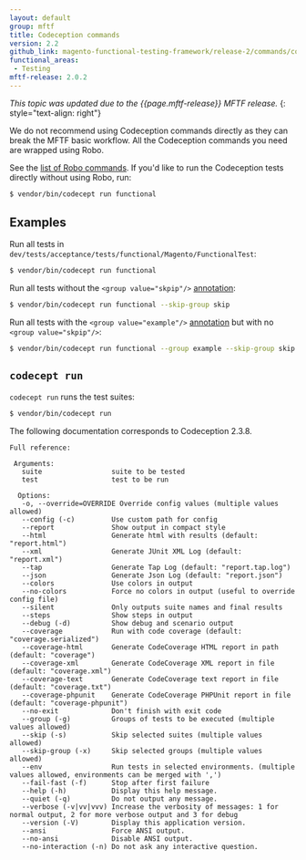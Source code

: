 ```yaml
---
layout: default
group: mftf
title: Codeception commands
version: 2.2
github_link: magento-functional-testing-framework/release-2/commands/codeception.md
functional_areas:
 - Testing
mftf-release: 2.0.2
---
```


_This topic was updated due to the {{page.mftf-release}} MFTF release._
{: style="text-align: right"}

<div class="bs-callout bs-callout-warning" markdown="1">
We do not recommend using Codeception commands directly as they can break the MFTF basic workflow.
All the Codeception commands you need are wrapped using Robo.
</div>

See the [list of Robo commands](robo.html). If you'd like to run the Codeception tests directly without using Robo, run:

```bash
$ vendor/bin/codecept run functional
```

## Examples

Run all tests in `dev/tests/acceptance/tests/functional/Magento/FunctionalTest`:

```bash
$ vendor/bin/codecept run functional
```

Run all tests without the `<group value="skpip"/>` [annotation](../test/annotations.html):

```bash
$ vendor/bin/codecept run functional --skip-group skip
```

Run all tests with the `<group value="example"/>` [annotation](../test/annotations.html) but with no `<group value="skpip"/>`:

```bash
$ vendor/bin/codecept run functional --group example --skip-group skip
```

## `codecept run`

`codecept run` runs the test suites:

```bash
$ vendor/bin/codecept run
```

<div class="bs-callout bs-callout-info" id="info" markdown="1">
The following documentation corresponds to Codeception 2.3.8.
</div>

```
Full reference:

 Arguments:
   suite                 suite to be tested
   test                  test to be run

  Options:
   -o, --override=OVERRIDE Override config values (multiple values allowed)
   --config (-c)         Use custom path for config
   --report              Show output in compact style
   --html                Generate html with results (default: "report.html")
   --xml                 Generate JUnit XML Log (default: "report.xml")
   --tap                 Generate Tap Log (default: "report.tap.log")
   --json                Generate Json Log (default: "report.json")
   --colors              Use colors in output
   --no-colors           Force no colors in output (useful to override config file)
   --silent              Only outputs suite names and final results
   --steps               Show steps in output
   --debug (-d)          Show debug and scenario output
   --coverage            Run with code coverage (default: "coverage.serialized")
   --coverage-html       Generate CodeCoverage HTML report in path (default: "coverage")
   --coverage-xml        Generate CodeCoverage XML report in file (default: "coverage.xml")
   --coverage-text       Generate CodeCoverage text report in file (default: "coverage.txt")
   --coverage-phpunit    Generate CodeCoverage PHPUnit report in file (default: "coverage-phpunit")
   --no-exit             Don't finish with exit code
   --group (-g)          Groups of tests to be executed (multiple values allowed)
   --skip (-s)           Skip selected suites (multiple values allowed)
   --skip-group (-x)     Skip selected groups (multiple values allowed)
   --env                 Run tests in selected environments. (multiple values allowed, environments can be merged with ',')
   --fail-fast (-f)      Stop after first failure
   --help (-h)           Display this help message.
   --quiet (-q)          Do not output any message.
   --verbose (-v|vv|vvv) Increase the verbosity of messages: 1 for normal output, 2 for more verbose output and 3 for debug
   --version (-V)        Display this application version.
   --ansi                Force ANSI output.
   --no-ansi             Disable ANSI output.
   --no-interaction (-n) Do not ask any interactive question.
```
